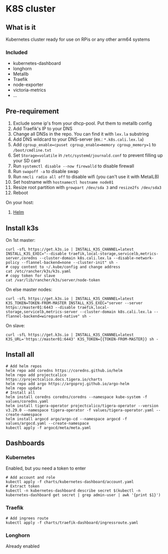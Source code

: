 # K8S cluster

## What is it

Kubernetes cluster ready for use on RPis or any other arm64 systems

### Included

* kubernetes-dashboard
* longhorn
* Metallb
* Traefik
* node-exporter
* victoria-metrics
* ...

## Pre-requirement

1. Exclude some ip's from your dhcp-pool. Put them to metallb config
2. Add Traefik's IP to your DNS
3. Change all DNSs in the repo. You can find it with `lex.la` substring
4. Add DNS wildcard to your DNS-server (ex.: `*.k8s.cali.lex.la`)
5. Add `cgroup_enable=cpuset cgroup_enable=memory cgroup_memory=1` to `/boot/cmdline.txt`
6. Set `Storage=volatile` in `/etc/systemd/journald.conf` to prevent filling up your SD card
7. Run `systemctl disable --now firewalld` to disable firewall
8. Run `swapoff -a` to disable swap
9. Run `nmcli radio all off` to disable wifi (you can't use it with MetalLB)
10. Set hostname with `hostnamectl hostname node01`
11. Resize root partition with `growpart /dev/sda 3` and `resize2fs /dev/sda3`
12. Reboot

On your host:

1. [Helm](https://helm.sh/docs/intro/install/)

## Install k3s

On 1st master:

```shell
curl -sfL https://get.k3s.io | INSTALL_K3S_CHANNEL=latest INSTALL_K3S_EXEC="--disable traefik,local-storage,servicelb,metrics-server,coredns --cluster-domain k8s.cali.lex.la --disable-network-policy --flannel-backend=none --cluster-init" sh -
# copy content to ~/.kube/config and change address
cat /etc/rancher/k3s/k3s.yaml
# copy token for slave
cat /var/lib/rancher/k3s/server/node-token
```

On else master nodes:

```shell
curl -sfL https://get.k3s.io | INSTALL_K3S_CHANNEL=latest K3S_TOKEN=TOKEN-FROM-MASTER INSTALL_K3S_EXEC="server --server https://master01:6443 --disable traefik,local-storage,servicelb,metrics-server --cluster-domain k8s.cali.lex.la --flannel-backend=wireguard-native" sh -
```

On slave:

```shell
curl -sfL https://get.k3s.io | INSTALL_K3S_CHANNEL=latest K3S_URL='https://master01:6443' K3S_TOKEN={{TOKEN-FROM-MASTER}} sh -
```

## Install all

```shell
# Add helm repos
helm repo add coredns https://coredns.github.io/helm
helm repo add projectcalico https://projectcalico.docs.tigera.io/charts
helm repo add argo https://argoproj.github.io/argo-helm
helm repo update
# Install all
helm install coredns coredns/coredns --namespace kube-system -f values/coredns.yaml
helm install tigera-operator projectcalico/tigera-operator --version v3.29.0 --namespace tigera-operator -f values/tigera-operator.yaml --create-namespace
helm install argocd argo/argo-cd --namespace argocd -f values/argocd.yaml --create-namespace
kubectl apply -f argocd/meta/meta.yaml
```

## Dashboards

### Kubernetes

Enabled, but you need a token to enter

```shell
# Add account and role
kubectl apply -f charts/kubernetes-dashboard/account.yaml
# Extract token
kubectl -n kubernetes-dashboard describe secret $(kubectl -n kubernetes-dashboard get secret | grep admin-user | awk '{print $1}')
```

### Traefik

```shell
# Add ingrees route
kubectl apply -f charts/traefik-dashboard/ingressroute.yaml
```

### Longhorn

Already enabled
